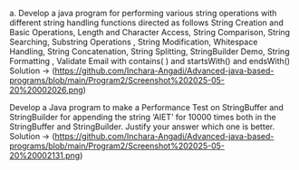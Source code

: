 a. Develop a java program for performing various string operations with different string
handling functions directed as follows
String Creation and Basic Operations, Length and Character Access, String Comparison, String
Searching, Substring Operations , String Modification, Whitespace Handling, String
Concatenation, String Splitting, StringBuilder Demo, String Formatting , Validate Email with
contains( ) and startsWith() and endsWith()
Solution -> (https://github.com/Inchara-Angadi/Advanced-java-based-programs/blob/main/Program2/Screenshot%202025-05-20%20002026.png)



Develop a Java program to make a Performance Test on StringBuffer and StringBuilder for
appending the string ‘AIET’ for 10000 times both in the StringBuffer and StringBuilder. Justify
your answer which one is better.
Solution -> (https://github.com/Inchara-Angadi/Advanced-java-based-programs/blob/main/Program2/Screenshot%202025-05-20%20002131.png)
